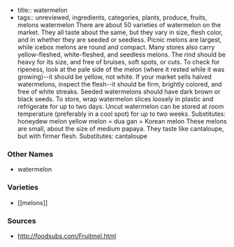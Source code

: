 - title:: watermelon
- tags:: unreviewed, ingredients, categories, plants, produce, fruits, melons
watermelon There are about 50 varieties of watermelon on the market. They all taste about the same, but they vary in size, flesh color, and in whether they are seeded or seedless. Picnic melons are largest, while icebox melons are round and compact. Many stores also carry yellow-fleshed, white-fleshed, and seedless melons. The rind should be heavy for its size, and free of bruises, soft spots, or cuts. To check for ripeness, look at the pale side of the melon (where it rested while it was growing)--it should be yellow, not white. If your market sells halved watermelons, inspect the flesh--it should be firm, brightly colored, and free of white streaks. Seeded watermelons should have dark brown or black seeds. To store, wrap watermelon slices loosely in plastic and refrigerate for up to two days. Uncut watermelon can be stored at room temperature (preferably in a cool spot) for up to two weeks. Substitutes: honeydew melon yellow melon = dua gan = Korean melon These melons are small, about the size of medium papaya. They taste like cantaloupe, but with firmer flesh. Substitutes: cantaloupe

### Other Names

* watermelon

### Varieties

* [[melons]]

### Sources
* http://foodsubs.com/Fruitmel.html
